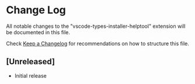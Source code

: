 # Change Log

All notable changes to the "vscode-types-installer-helptool" extension will be documented in this file.

Check [Keep a Changelog](http://keepachangelog.com/) for recommendations on how to structure this file.

## [Unreleased]

- Initial release